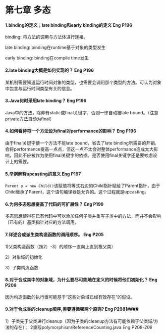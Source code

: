 第七章 多态
==============
#### 1.binding的定义；late binding和early binding的定义 Eng P196
binding: 将方法的调用与方法体进行连接。

late binding: binding在runtime基于对象的类型发生

early binding: binding在compile time发生
#### 2.late binding大概是如何实现的？ Eng P196
某机制需要知道运行时间对象的类型，也需要会调用那个类型的方法。可认为对象中包含与运行时间类型有关的信息。
#### 3.Java何时采用late binding？ Eng P196
Java中的方法，除非有static或final关键字，否则一律自动被late bound。（注意private方法自动为final）
#### 4.如何看待将一个方法设为final对performance的影响？ Eng P196
由于final关键字使一个方法不能late bound，省去了late binding所需要的开销，会将performance提高一点点，但这一点不太会对整体performance造成太大影响，因此不应被作为使用final关键字的依据。是否使用final关键字还是要考虑设计上的需要。
#### 5.举例解释upcasting的意义  Eng P197
 `Parent p = new Child()`该赋值将等式右边的Child指针赋给了Parent指针，由于Child继承了Parent，这个语句编译器是允许的。这个过程就是upcasting。
#### 6.为何多态思想提高了代码的可扩展性？  Eng P199
多态思想使得在已有代码中可以添加任何子类并重写子类中的方法，而并不会影响（已有的）基类指针对应的方法调用。
#### 7.详述合成派生类构造函数的调用顺序。  Eng P205 
1)父类构造函数（按2）-3）的顺序一直向上直到根父类）

2）对象域的初始化

3）子类构造函数
#### 8.对于合成类中的对象域，为什么要尽可能地在定义的时候将他们初始化？ Eng P206
因为构造函数的执行很可能基于“这些对象域已经有效存在”的假设。
#### 9.对于合成类的cleanup顺序,需要遵循哪两个原则? Eng P2081#### 
1）子类先于父类进行cleanup（因为子类的cleanup方法有可能依赖于父类域/方法的存在）；
2重写polymorphism/ReferenceCounting.java Eng P208-209
